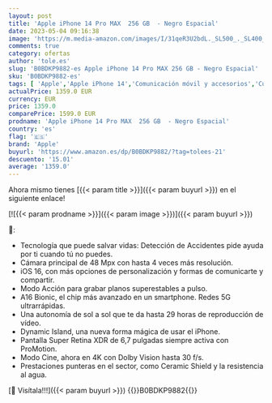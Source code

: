 ```yaml
---
layout: post
title: 'Apple iPhone 14 Pro MAX  256 GB  - Negro Espacial'
date: 2023-05-04 09:16:38
image: 'https://m.media-amazon.com/images/I/31qeR3U2bdL._SL500_._SL400_.jpg'
comments: true
category: ofertas
author: 'tole.es'
slug: 'B0BDKP9882-es Apple iPhone 14 Pro MAX 256 GB - Negro Espacial'
sku: 'B0BDKP9882-es'
tags: [ 'Apple','Apple iPhone 14','Comunicación móvil y accesorios','Custom Stores','Electrónica','Móviles','Móviles y smartphones libres','Self Service','Special Features Stores','apple','iPhone','iphone','partition_000','partition_015','🇪🇸', ]
actualPrice: 1359.0 EUR
currency: EUR
price: 1359.0
comparePrice: 1599.0 EUR
prodname: 'Apple iPhone 14 Pro MAX  256 GB  - Negro Espacial'
country: 'es'
flag: '🇪🇸'
brand: 'Apple'
buyurl: 'https://www.amazon.es/dp/B0BDKP9882/?tag=tolees-21'
descuento: '15.01'
average: '1359.0'
---
```


Ahora mismo tienes [{{< param title >}}]({{< param buyurl >}}) en el siguiente enlace!

[![{{< param prodname >}}]({{< param image >}})]({{< param buyurl >}})

🔎:

- Tecnología que puede salvar vidas: Detección de Accidentes pide ayuda por ti cuando tú no puedes.
- Cámara principal de 48 Mpx con hasta 4 veces más resolución.
- iOS 16, con más opciones de personalización y formas de comunicarte y compartir.
- Modo Acción para grabar planos superestables a pulso.
- A16 Bionic, el chip más avanzado en un smartphone. Redes 5G ultrarrápidas.
- Una autonomía de sol a sol que te da hasta 29 horas de reproducción de vídeo.
- Dynamic Island, una nueva forma mágica de usar el iPhone.
- Pantalla Super Retina XDR de 6,7 pulgadas siempre activa con ProMotion.
- Modo Cine, ahora en 4K con Dolby Vision hasta 30 f/s.
- Prestaciones punteras en el sector, como Ceramic Shield y la resistencia al agua.

[🛒 Visítala!!!]({{< param buyurl >}})
{{<world>}}B0BDKP9882{{</world>}}
